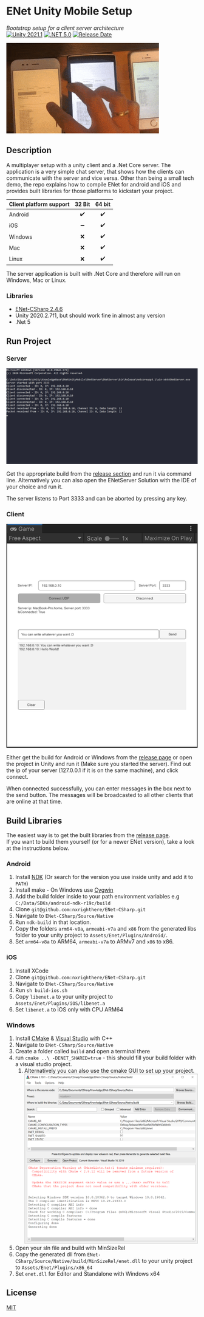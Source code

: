 # ENet Unity Mobile Setup

*Bootstrap setup for a client server architecture*  
[![Unity 2021.1](https://img.shields.io/badge/unity-2021.1-green.svg?logo=unity&cacheSeconds=2592000)](https://unity3d.com/get-unity/download/archive) [![.NET 5.0](https://img.shields.io/badge/.NET-5.0-blueviolet.svg)](https://dotnet.microsoft.com/download/dotnet/5.0) [![Release Date](https://img.shields.io/github/release-date/JohannesDeml/ENetUnityMobile.svg)](../../releases)

![Live Preview](./Docs/live-preview.gif)

## Description

A multiplayer setup with a unity client and a .Net Core server. The application is a very simple chat server, that shows how the clients can communicate with the server and vice versa. Other than being a small tech demo, the repo explains how to compile ENet for android and iOS and provides built libraries for those platforms to kickstart your project.

| Client platform support | 32 Bit | 64 bit |
| ----------------------- | :----: | :----: |
| Android                 |   ✔️    |   ✔️    |
| iOS                     |   ➖    |   ✔️    |
| Windows                 |   ❌    |   ✔️    |
| Mac                     |   ❌    |   ✔️    |
| Linux                   |   ❌    |   ✔️    |

The server application is built with .Net Core and therefore will run on Windows, Mac or Linux.

### Libraries

* [ENet-CSharp 2.4.6](https://github.com/nxrighthere/ENet-CSharp)
* Unity 2020.2.7f1, but should work fine in almost any version
* .Net 5

## Run Project

### Server

![Commandline Server](./Docs/cmd-server.png)

Get the appropriate build from the [release section](../../releases) and run it via command line. Alternatively you can also open the ENetServer Solution with the IDE of your choice and run it.

The server listens to Port 3333 and can be aborted by pressing any key.

### Client

![Commandline Server](./Docs/unity-client.png)

Either get the build for Android or Windows from the [release page](../../releases) or open the project in Unity and run it (Make sure you started the server). Find out the ip of your server (127.0.0.1 if it is on the same machine), and click connect.

When connected successfully, you can enter messages in the box next to the send button. The messages will be broadcasted to all other clients that are online at that time.

## Build Libraries

The easiest way is to get the built libraries from the [release page](../../releases).  
If you want to build them yourself (or for a newer ENet version), take a look at the instructions below.

### Android

1. Install [NDK](https://developer.android.com/ndk/downloads) (Or search for the version you use inside unity and add it to `PATH`) 
2. Install make - On Windows use [Cygwin](https://www.cygwin.com/) 
3. Add the build folder inside to your path environment variables e.g `C:/Data/SDKs/android-ndk-r19c/build`
4. Clone `git@github.com:nxrighthere/ENet-CSharp.git`
5. Navigate to `ENet-CSharp/Source/Native`
6. Run `ndk-build` in that location.
7. Copy the folders `arm64-v8a`, `armeabi-v7a` and `x86` from the generated libs folder to your unity project to `Assets/Enet/Plugins/Android/`.
8. Set `arm64-v8a` to ARM64, `armeabi-v7a` to ARMv7 and `x86` to x86.

### iOS

1. Install XCode
2. Clone `git@github.com:nxrighthere/ENet-CSharp.git`
3. Navigate to `ENet-CSharp/Source/Native`
4. Run `sh build-ios.sh`
5. Copy `libenet.a` to your unity project to `Assets/Enet/Plugins/iOS/libenet.a`
6. Set `libenet.a` to iOS only with CPU ARM64

### Windows

1. Install [CMake](https://cmake.org/download/) & [Visual Studio](https://visualstudio.microsoft.com/downloads/) with C++
2. Navigate to `ENet-CSharp/Source/Native`
3. Create a folder called `build` and open a terminal there
4. run `cmake ..\ -DENET_SHARED=true` - this should fill your build folder with a visual studio project.
   1. Alternatively you can also use the cmake GUI to set up your project.
      ![Screenschot Cmake](./Docs/cmake-gui.png)
5. Open your sln file and build with MinSizeRel
6. Copy the generated dll from `ENet-CSharp/Source/Native/build/MinSizeRel/enet.dll` to your unity project to `Assets/Enet/Plugins/x86_64`
7. Set `enet.dll` for Editor and Standalone with Windows x64

## License

[MIT](./LICENSE)
